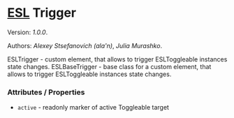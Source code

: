 # [ESL](../../../README.md) Trigger

Version: *1.0.0*.

Authors: *Alexey Stsefanovich (ala'n)*, *Julia Murashko*.

ESLTrigger - custom element, that allows to trigger ESLToggleable instances state changes.
ESLBaseTrigger - base class for a custom element, that allows to trigger ESLToggleable instances state changes.

### Attributes / Properties

- `active` - readonly marker of active Toggleable target
